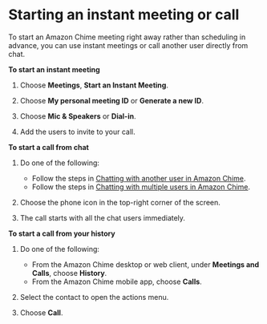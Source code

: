 # Starting an instant meeting or call<a name="start-call"></a>

To start an Amazon Chime meeting right away rather than scheduling in advance, you can use instant meetings or call another user directly from chat\.

**To start an instant meeting**

1. Choose **Meetings**, **Start an Instant Meeting**\.

1. Choose **My personal meeting ID** or **Generate a new ID**\.

1. Choose **Mic & Speakers** or **Dial\-in**\.

1. Add the users to invite to your call\.

**To start a call from chat**

1. Do one of the following:
   + Follow the steps in [Chatting with another user in Amazon Chime](direct-chat.md)\.
   + Follow the steps in [Chatting with multiple users in Amazon Chime](group-chat.md)\.

1. Choose the phone icon in the top\-right corner of the screen\.

1. The call starts with all the chat users immediately\.

**To start a call from your history**

1. Do one of the following:
   + From the Amazon Chime desktop or web client, under **Meetings and Calls**, choose **History**\.
   + From the Amazon Chime mobile app, choose **Calls**\.

1. Select the contact to open the actions menu\.

1. Choose **Call**\.